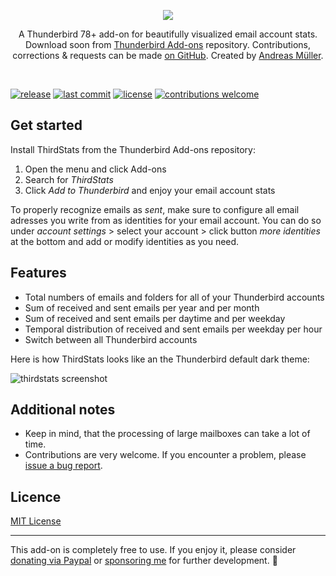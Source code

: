 <p align="center">
<a href="https://devmount.de" target="_blank">
<img src='https://user-images.githubusercontent.com/5441654/93929028-837a5c00-fd1b-11ea-9ae1-3d209ccba1db.png' />
</a>
<p align="center">
A Thunderbird 78+ add-on for beautifully visualized email account stats. Download soon from <a href="https://addons.thunderbird.net/en-US/thunderbird/addon/thirdstats" target="_blank">Thunderbird Add-ons</a> repository. Contributions, corrections & requests can be made <a href="https://github.com/devmount/third-stats" target="_blank">on GitHub</a>. Created by <a href="https://github.com/devmount" target="_blank">Andreas Müller</a>.</p>
</p>

<p>&nbsp;</p>

[![release](https://img.shields.io/badge/release-v0.3.2-0a84ff.svg?style=flat-square)](https://github.com/devmount/third-stats/releases) [![last commit](https://img.shields.io/github/last-commit/devmount/third-stats?label=updated&color=0a84ff&style=flat-square)](https://github.com/devmount/third-stats/commits/master) [![license](https://img.shields.io/badge/license-MIT-e64db9.svg?style=flat-square)](./LICENSE) [![contributions welcome](https://img.shields.io/badge/contributions-welcome-e64db9.svg?style=flat-square)](./.github/CONTRIBUTING.md)

## Get started

Install ThirdStats from the Thunderbird Add-ons repository:

1. Open the menu and click Add-ons
2. Search for *ThirdStats*
3. Click *Add to Thunderbird* and enjoy your email account stats

To properly recognize emails as *sent*, make sure to configure all email adresses you write from as identities for your email account. You can do so under *account settings* > select your account > click button *more identities* at the bottom and add or modify identities as you need.

## Features

- Total numbers of emails and folders for all of your Thunderbird accounts
- Sum of received and sent emails per year and per month
- Sum of received and sent emails per daytime and per weekday
- Temporal distribution of received and sent emails per weekday per hour
- Switch between all Thunderbird accounts

Here is how ThirdStats looks like an the Thunderbird default dark theme:

![thirdstats screenshot](https://user-images.githubusercontent.com/5441654/93931445-14066b80-fd1f-11ea-8fe7-bde8674b26f4.png)

## Additional notes

- Keep in mind, that the processing of large mailboxes can take a lot of time.
- Contributions are very welcome. If you encounter a problem, please [issue a bug report](https://github.com/devmount/third-stats/issues/new?template=bug_report.md).

## Licence

[MIT License](./LICENSE)

---

This add-on is completely free to use. If you enjoy it, please consider [donating via Paypal](https://paypal.me/devmount) or [sponsoring me](https://github.com/sponsors/devmount) for further development. :green_heart:
